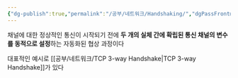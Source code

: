```yaml
---
{"dg-publish":true,"permalink":"/공부/네트워크/Handshaking/","dgPassFrontmatter":true}
---
```



채널에 대한 정상적인 통신이 시작되기 전에 **두 개의 실체 간에 확립된 통신 채널의 변수를 동적으로 설정**하는 자동화된 협상 과정이다

대표적인 예시로 [[공부/네트워크/TCP 3-way Handshake\|TCP 3-way Handshake]]가 있다